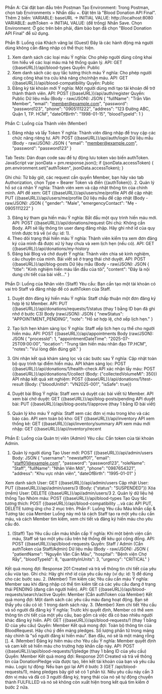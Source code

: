 Phần A: Cài đặt ban đầu trên Postman
Tạo Environment:
Trong Postman, chọn tab Environments > Nhấn dấu +.
Đặt tên là "Blood Donation API Final".
Thêm 2 biến:
VARIABLE: baseURL -> INITIAL VALUE: http://localhost:8080
VARIABLE: authToken -> INITIAL VALUE: (để trống)
Nhấn Save.
Chọn Environment: Ở góc trên bên phải, đảm bảo bạn đã chọn "Blood Donation API Final" để sử dụng.

Phần B: Luồng của Khách vãng lai (Guest)
Đây là các hành động mà người dùng không cần đăng nhập có thể thực hiện.
1. Xem danh sách các loại máu
Ý nghĩa: Cho phép người dùng công khai tìm hiểu về các loại máu mà hệ thống quản lý.
API: GET {{baseURL}}/api/blood-types
Quyền: Public
2. Xem danh sách các quy tắc tương thích máu
Ý nghĩa: Cho phép người dùng công khai tra cứu khả năng cho/nhận máu.
API: GET {{baseURL}}/api/blood-compatibility
Quyền: Public
3. Đăng ký tài khoản mới
Ý nghĩa: Một người dùng mới tạo tài khoản để trở thành thành viên.
API: POST {{baseURL}}/api/auth/register
Quyền: Public
Dữ liệu mẫu (Body - raw/JSON):
 JSON
{
    "fullName": "Trần Văn Member",
    "email": "member@example.com",
    "password": "password123",
    "phone": "0905111222",
    "address": "123 Đường ABC, Quận 1, TP. HCM",
    "dateOfBirth": "1998-01-15",
    "bloodTypeId": 1
}



Phần C: Luồng của Thành viên (Member)
1. Đăng nhập và lấy Token
Ý nghĩa: Thành viên đăng nhập để truy cập các chức năng riêng tư.
API: POST {{baseURL}}/api/auth/login
Dữ liệu mẫu (Body - raw/JSON):
 JSON
{
    "email": "member@example.com",
    "password": "password123"
}


Tab Tests: Dán đoạn code sau để tự động lưu token vào biến authToken.
 JavaScript
var jsonData = pm.response.json();
if (jsonData.accessToken) {
    pm.environment.set("authToken", jsonData.accessToken);
}


Ghi chú: Từ bây giờ, các request cần quyền Member, bạn hãy vào tab Authorization, chọn Type = Bearer Token và điền {{authToken}}.
2. Quản lý hồ sơ cá nhân
Ý nghĩa: Thành viên xem và cập nhật thông tin của chính mình.
API để xem: GET {{baseURL}}/api/users/me/profile
API để cập nhật: PUT {{baseURL}}/api/users/me/profile
Dữ liệu mẫu để cập nhật (Body - raw/JSON):
 JSON
{
    "gender": "Male",
    "emergencyContact": "Mẹ - 0905111222"
}


3. Đăng ký tham gia hiến máu
Ý nghĩa: Bắt đầu một quy trình hiến máu mới.
API: POST {{baseURL}}/api/donations/request
Ghi chú: Không cần Body. API sẽ lấy thông tin user đang đăng nhập. Hãy ghi nhớ id của quy trình được trả về (ví dụ: id: 1).
4. Theo dõi trạng thái hiến máu
Ý nghĩa: Thành viên kiểm tra xem đơn đăng ký của mình đã được xử lý hay chưa và xem lịch hẹn (nếu có).
API: GET {{baseURL}}/api/donations/my-history
5. Đăng bài Blog và chờ duyệt
Ý nghĩa: Thành viên chia sẻ kinh nghiệm, câu chuyện của mình. Bài viết sẽ ở trạng thái chờ duyệt.
API: POST {{baseURL}}/api/blog-posts
Dữ liệu mẫu (Body - raw/JSON):
 JSON
{
    "title": "Kinh nghiệm hiến máu lần đầu của tôi",
    "content": "Đây là nội dung chi tiết của bài viết..."
}



Phần D: Luồng của Nhân viên (Staff)
Yêu cầu: Bạn cần tạo một tài khoản có vai trò Staff và đăng nhập để có authToken của Staff.
1. Duyệt đơn đăng ký hiến máu
Ý nghĩa: Staff chấp thuận một đơn đăng ký hợp lệ từ Member.
API: PUT {{baseURL}}/api/donations/requests/1/status (thay 1 bằng ID bạn đã ghi nhớ ở bước C3)
Body (raw/JSON):
 JSON
{
    "newStatus": "APPOINTMENT_PENDING",
    "note": "Hồ sơ hợp lệ, chờ xếp lịch hẹn."
}


2. Tạo lịch hẹn khám sàng lọc
Ý nghĩa: Staff xếp lịch hẹn cụ thể cho người hiến máu.
API: POST {{baseURL}}/api/appointments
Body (raw/JSON):
 JSON
{
    "processId": 1,
    "appointmentDateTime": "2025-07-25T09:00:00",
    "location": "Trung tâm hiến máu nhân đạo TP.HCM",
    "notes": "Vui lòng đến đúng giờ."
}


3. Ghi nhận kết quả khám sàng lọc và các bước sau
Ý nghĩa: Cập nhật toàn bộ quy trình tại điểm hiến máu.
API khám sàng lọc: POST {{baseURL}}/api/donations/1/health-check
API xác nhận lấy máu: POST {{baseURL}}/api/donations/1/collect (Body: {"collectedVolumeMl": 350})
API nhập kết quả xét nghiệm: POST {{baseURL}}/api/donations/1/test-result (Body: {"bloodUnitId": "VN2025-001", "isSafe": true})
4. Duyệt bài Blog
Ý nghĩa: Staff xem và duyệt các bài viết từ Member.
API xem bài chờ duyệt: GET {{baseURL}}/api/blog-posts/pending
API duyệt bài: PUT {{baseURL}}/api/blog-posts/1/approve (thay 1 bằng ID bài viết)
5. Quản lý kho máu
Ý nghĩa: Staff xem các đơn vị máu trong kho và các báo cáo.
API xem toàn bộ kho: GET {{baseURL}}/api/inventory
API xem thống kê: GET {{baseURL}}/api/inventory/summary
API xem máu mới nhập: GET {{baseURL}}/api/inventory/recent

Phần E: Luồng của Quản trị viên (Admin)
Yêu cầu: Cần token của tài khoản Admin.
1. Quản lý người dùng
Tạo User mới: POST {{baseURL}}/api/admin/users
Body:
 JSON
{
    "username": "newstaff01",
    "email": "staff01@example.com",
    "password": "password123",
    "roleName": "Staff",
    "fullName": "Nhân Viên Mới",
    "phone": "0987654321",
    "address": "Khu vực nhân viên",
    "dateOfBirth": "1995-01-01"
}


Xem danh sách User: GET {{baseURL}}/api/admin/users
Cập nhật User: PUT {{baseURL}}/api/admin/users/3 (Body: {"status": "SUSPENDED"})
Xóa (mềm) User: DELETE {{baseURL}}/api/admin/users/3
2. Quản lý dữ liệu hệ thống
Tạo Nhóm máu: POST {{baseURL}}/api/blood-types
Tạo Quy tắc tương thích: POST {{baseURL}}/api/blood-compatibility
...và các API PUT, DELETE tương ứng cho 2 mục trên.
Phần F: Luồng Yêu cầu Máu khẩn cấp & Tương tác của Member
Luồng này mô tả cách Staff tạo ra một yêu cầu cần máu, và cách Member tìm kiếm, xem chi tiết và đăng ký hiến máu cho yêu cầu đó.
1. (Staff) Tạo Yêu cầu cần máu khẩn cấp
Ý nghĩa: Khi một bệnh viện cần máu, Staff sẽ tạo một yêu cầu trên hệ thống để kêu gọi cộng đồng.
API: POST {{baseURL}}/api/blood-requests
Quyền: Staff / Admin (Cần authToken của Staff/Admin)
Dữ liệu mẫu (Body - raw/JSON):
 JSON
{
    "patientName": "Nguyễn Văn Cần Máu",
    "hospital": "Bệnh viện Chợ Rẫy",
    "bloodTypeId": 8,
    "quantityInUnits": 3,
    "urgency": "CRITICAL"
}


Kết quả mong đợi: Response 201 Created và trả về thông tin chi tiết của yêu cầu vừa tạo.
Ghi chú: Hãy ghi nhớ id của yêu cầu này (ví dụ: id: 1) để dùng cho các bước sau.
2. (Member) Tìm kiếm các Yêu cầu cần máu
Ý nghĩa: Member sau khi đăng nhập có thể tìm kiếm tất cả các yêu cầu đang ở trạng thái PENDING (đang cần người hiến).
API: GET {{baseURL}}/api/blood-requests/search/active
Quyền: Member (Cần authToken của Member)
Kết quả mong đợi: Một danh sách các yêu cầu máu đang hoạt động. Bạn sẽ thấy yêu cầu có id: 1 trong danh sách này.
3. (Member) Xem chi tiết Yêu cầu và số người đã đăng ký
Ý nghĩa: Trước khi quyết định, Member có thể xem thông tin chi tiết của một yêu cầu, bao gồm cả việc đã có bao nhiêu người khác đăng ký hiến.
API: GET {{baseURL}}/api/blood-requests/1 (thay 1 bằng ID của yêu cầu)
Quyền: Member
Kết quả mong đợi: Toàn bộ thông tin của BloodRequest. Hãy chú ý đến mảng pledges. Số lượng phần tử trong mảng này chính là "số người đăng kí hiến máu". Ban đầu, nó sẽ là một mảng rỗng [].
4. (Member) Đăng ký hiến máu cho Yêu cầu
Ý nghĩa: Member quyết định và cam kết sẽ hiến máu cho trường hợp khẩn cấp này.
API: POST {{baseURL}}/api/blood-requests/1/pledge (thay 1 bằng ID của yêu cầu)
Quyền: Member
Kết quả mong đợi: Response 201 Created và trả về thông tin của DonationPledge vừa được tạo, liên kết tài khoản của bạn và yêu cầu máu.
Logic tự động:
Nếu bạn gọi lại API ở bước 3 (GET /api/blood-requests/1), mảng pledges bây giờ sẽ có 1 phần tử.
Nếu yêu cầu này cần 3 đơn vị máu và đã có 3 người đăng ký, trạng thái của nó sẽ tự động chuyển thành FULFILLED và nó sẽ không còn xuất hiện trong kết quả tìm kiếm ở bước 2 nữa.


